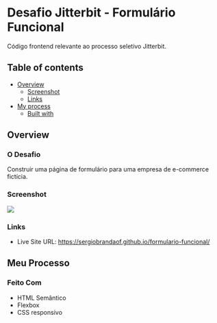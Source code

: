 # Desafio Jitterbit - Formulário Funcional

Código frontend relevante ao processo seletivo Jitterbit.

## Table of contents

- [Overview](#overview)
  - [Screenshot](#screenshot)
  - [Links](#links)
- [My process](#my-process)
  - [Built with](#built-with)

## Overview

### O Desafio

Construir uma página de formulário para uma empresa de e-commerce fictícia.

### Screenshot

![](https://i.imgur.com/P9n5X7U.jpeg)

### Links

- Live Site URL: https://sergiobrandaof.github.io/formulario-funcional/

## Meu Processo

### Feito Com

- HTML Semântico
- Flexbox
- CSS responsivo
